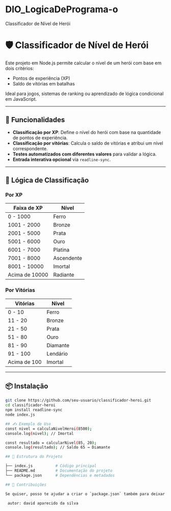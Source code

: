 # DIO_LogicaDePrograma-o

Classificador de Nível de Herói

# 🛡️ Classificador de Nível de Herói

Este projeto em Node.js permite calcular o nível de um herói com base em dois critérios:

- Pontos de experiência (XP)
- Saldo de vitórias em batalhas

Ideal para jogos, sistemas de ranking ou aprendizado de lógica condicional em JavaScript.

---

## 🚀 Funcionalidades

- **Classificação por XP**: Define o nível do herói com base na quantidade de pontos de experiência.
- **Classificação por vitórias**: Calcula o saldo de vitórias e atribui um nível correspondente.
- **Testes automatizados com diferentes valores** para validar a lógica.
- **Entrada interativa opcional** via `readline-sync`.

---

## 🧠 Lógica de Classificação

### Por XP

| Faixa de XP       | Nível        |
|-------------------|--------------|
| 0 - 1000          | Ferro        |
| 1001 - 2000       | Bronze       |
| 2001 - 5000       | Prata        |
| 5001 - 6000       | Ouro         |
| 6001 - 7000       | Platina      |
| 7001 - 8000       | Ascendente   |
| 8001 - 10000      | Imortal      |
| Acima de 10000    | Radiante     |

### Por Vitórias

| Vitórias          | Nível        |
|-------------------|--------------|
| 0 - 10            | Ferro        |
| 11 - 20           | Bronze       |
| 21 - 50           | Prata        |
| 51 - 80           | Ouro         |
| 81 - 90           | Diamante     |
| 91 - 100          | Lendário     |
| Acima de 100      | Imortal      |

---

## 📦 Instalação

```bash
git clone https://github.com/seu-usuario/classificador-heroi.git
cd classificador-heroi
npm install readline-sync
node index.js

## ✍️ Exemplo de Uso
const nivel = calculaNivelHeroi(8500);
console.log(nivel); // Imortal

const resultado = calcularNivel(85, 20);
console.log(resultado); // Saldo 65 → Diamante

## 📁 Estrutura do Projeto

├── index.js          # Código principal
├── README.md         # Documentação do projeto
└── package.json      # Dependências e metadados

## 🤝 Contribuições

Se quiser, posso te ajudar a criar o `package.json` também para deixar o projeto redondinho. Quer que eu gere esse arquivo para você?

 autor: david aparecido da silva
